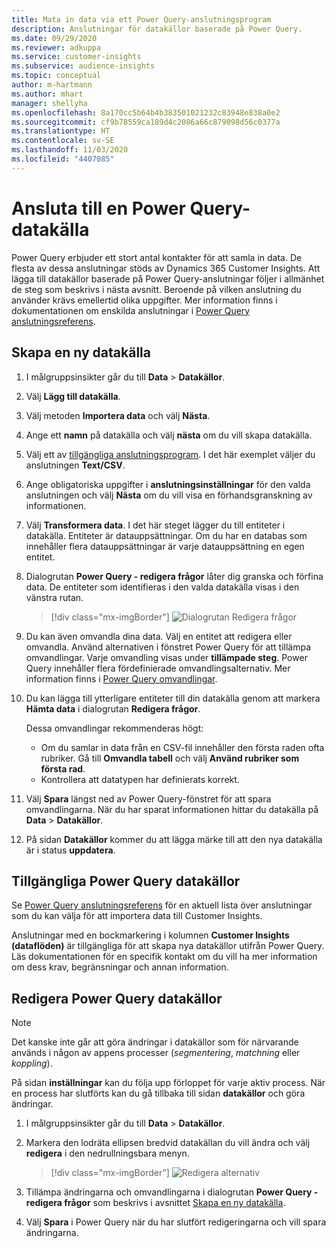 ```yaml
---
title: Mata in data via ett Power Query-anslutningsprogram
description: Anslutningar för datakällor baserade på Power Query.
ms.date: 09/29/2020
ms.reviewer: adkuppa
ms.service: customer-insights
ms.subservice: audience-insights
ms.topic: conceptual
author: m-hartmann
ms.author: mhart
manager: shellyha
ms.openlocfilehash: 8a170cc5b64b4b383501021232c83948e838a0e2
ms.sourcegitcommit: cf9b78559ca189d4c2086a66c879098d56c0377a
ms.translationtype: HT
ms.contentlocale: sv-SE
ms.lasthandoff: 11/03/2020
ms.locfileid: "4407085"
---
```

# <a name="connect-to-a-power-query-data-source"></a>Ansluta till en Power Query-datakälla

Power Query erbjuder ett stort antal kontakter för att samla in data. De flesta av dessa anslutningar stöds av Dynamics 365 Customer Insights. Att lägga till datakällor baserade på Power Query-anslutningar följer i allmänhet de steg som beskrivs i nästa avsnitt. Beroende på vilken anslutning du använder krävs emellertid olika uppgifter. Mer information finns i dokumentationen om enskilda anslutningar i [Power Query anslutningsreferens](https://docs.microsoft.com/power-query/connectors/).

## <a name="create-a-new-data-source"></a>Skapa en ny datakälla

1. I målgruppsinsikter går du till **Data** > **Datakällor**.

1. Välj **Lägg till datakälla**.

1. Välj metoden **Importera data** och välj **Nästa**.

1. Ange ett **namn** på datakälla och välj **nästa** om du vill skapa datakälla.

1. Välj ett av [tillgängliga anslutningsprogram](#available-power-query-data-sources). I det här exemplet väljer du anslutningen **Text/CSV**.

1. Ange obligatoriska uppgifter i **anslutningsinställningar** för den valda anslutningen och välj **Nästa** om du vill visa en förhandsgranskning av informationen.

1. Välj **Transformera data**. I det här steget lägger du till entiteter i datakälla. Entiteter är datauppsättningar. Om du har en databas som innehåller flera datauppsättningar är varje datauppsättning en egen entitet.

1. Dialogrutan **Power Query - redigera frågor** låter dig granska och förfina data. De entiteter som identifieras i den valda datakälla visas i den vänstra rutan.

   > [!div class="mx-imgBorder"]
   > ![Dialogrutan Redigera frågor](media/data-manager-configure-edit-queries.png "Dialogrutan Redigera frågor")

1. Du kan även omvandla dina data. Välj en entitet att redigera eller omvandla. Använd alternativen i fönstret Power Query för att tillämpa omvandlingar. Varje omvandling visas under **tillämpade steg**. Power Query innehåller flera fördefinierade omvandlingsalternativ. Mer information finns i [Power Query omvandlingar](https://docs.microsoft.com/power-query/power-query-what-is-power-query#transformations).

1. Du kan lägga till ytterligare entiteter till din datakälla genom att markera **Hämta data** i dialogrutan **Redigera frågor**.

   Dessa omvandlingar rekommenderas högt:

   - Om du samlar in data från en CSV-fil innehåller den första raden ofta rubriker. Gå till **Omvandla tabell** och välj **Använd rubriker som första rad**.
   - Kontrollera att datatypen har definierats korrekt.

1. Välj **Spara** längst ned av Power Query-fönstret för att spara omvandlingarna. När du har sparat informationen hittar du datakälla på **Data** > **Datakällor**.

1. På sidan **Datakällor** kommer du att lägga märke till att den nya datakälla är i status **uppdatera**.

## <a name="available-power-query-data-sources"></a>Tillgängliga Power Query datakällor

Se [Power Query anslutningsreferens](https://docs.microsoft.com/power-query/connectors/) för en aktuell lista över anslutningar som du kan välja för att importera data till Customer Insights. 

Anslutningar med en bockmarkering i kolumnen **Customer Insights (dataflöden)** är tillgängliga för att skapa nya datakällor utifrån Power Query. Läs dokumentationen för en specifik kontakt om du vill ha mer information om dess krav, begränsningar och annan information.

## <a name="edit-power-query-data-sources"></a>Redigera Power Query datakällor

> [!NOTE]
> Det kanske inte går att göra ändringar i datakällor som för närvarande används i någon av appens processer (*segmentering*, *matchning* eller *koppling*). 
>
> På sidan **inställningar** kan du följa upp förloppet för varje aktiv process. När en process har slutförts kan du gå tillbaka till sidan **datakällor** och göra ändringar.

1. I målgruppsinsikter går du till **Data** > **Datakällor**.

2. Markera den lodräta ellipsen bredvid datakällan du vill ändra och välj **redigera** i den nedrullningsbara menyn.

   > [!div class="mx-imgBorder"]
   > ![Redigera alternativ](media/edit-option-data-sources.png "Redigera alternativ")

3. Tillämpa ändringarna och omvandlingarna i dialogrutan **Power Query - redigera frågor** som beskrivs i avsnittet [Skapa en ny datakälla](#create-a-new-data-source).

4. Välj **Spara** i Power Query när du har slutfört redigeringarna och vill spara ändringarna.
